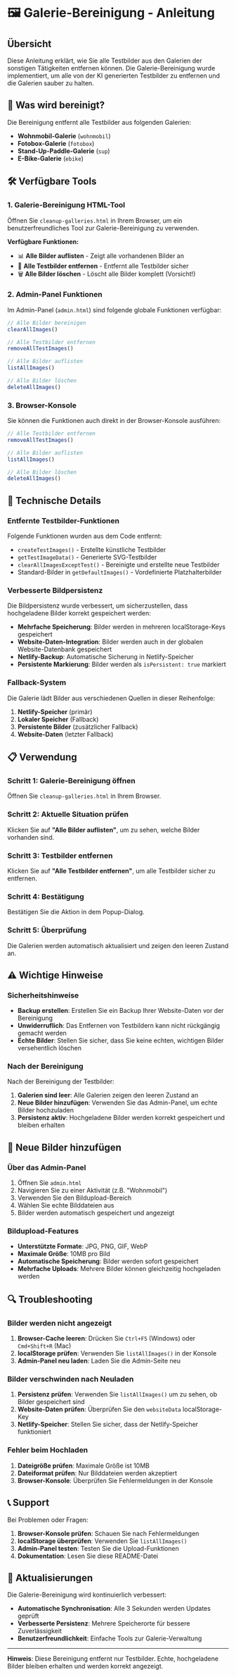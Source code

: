 # 🖼️ Galerie-Bereinigung - Anleitung

## Übersicht

Diese Anleitung erklärt, wie Sie alle Testbilder aus den Galerien der sonstigen Tätigkeiten entfernen können. Die Galerie-Bereinigung wurde implementiert, um alle von der KI generierten Testbilder zu entfernen und die Galerien sauber zu halten.

## 🎯 Was wird bereinigt?

Die Bereinigung entfernt alle Testbilder aus folgenden Galerien:

- **Wohnmobil-Galerie** (`wohnmobil`)
- **Fotobox-Galerie** (`fotobox`) 
- **Stand-Up-Paddle-Galerie** (`sup`)
- **E-Bike-Galerie** (`ebike`)

## 🛠️ Verfügbare Tools

### 1. Galerie-Bereinigung HTML-Tool

Öffnen Sie `cleanup-galleries.html` in Ihrem Browser, um ein benutzerfreundliches Tool zur Galerie-Bereinigung zu verwenden.

**Verfügbare Funktionen:**
- 📊 **Alle Bilder auflisten** - Zeigt alle vorhandenen Bilder an
- 🧹 **Alle Testbilder entfernen** - Entfernt alle Testbilder sicher
- 🗑️ **Alle Bilder löschen** - Löscht alle Bilder komplett (Vorsicht!)

### 2. Admin-Panel Funktionen

Im Admin-Panel (`admin.html`) sind folgende globale Funktionen verfügbar:

```javascript
// Alle Bilder bereinigen
clearAllImages()

// Alle Testbilder entfernen
removeAllTestImages()

// Alle Bilder auflisten
listAllImages()

// Alle Bilder löschen
deleteAllImages()
```

### 3. Browser-Konsole

Sie können die Funktionen auch direkt in der Browser-Konsole ausführen:

```javascript
// Alle Testbilder entfernen
removeAllTestImages()

// Alle Bilder auflisten
listAllImages()

// Alle Bilder löschen
deleteAllImages()
```

## 🔧 Technische Details

### Entfernte Testbilder-Funktionen

Folgende Funktionen wurden aus dem Code entfernt:

- `createTestImages()` - Erstellte künstliche Testbilder
- `getTestImageData()` - Generierte SVG-Testbilder
- `clearAllImagesExceptTest()` - Bereinigte und erstellte neue Testbilder
- Standard-Bilder in `getDefaultImages()` - Vordefinierte Platzhalterbilder

### Verbesserte Bildpersistenz

Die Bildpersistenz wurde verbessert, um sicherzustellen, dass hochgeladene Bilder korrekt gespeichert werden:

- **Mehrfache Speicherung**: Bilder werden in mehreren localStorage-Keys gespeichert
- **Website-Daten-Integration**: Bilder werden auch in der globalen Website-Datenbank gespeichert
- **Netlify-Backup**: Automatische Sicherung in Netlify-Speicher
- **Persistente Markierung**: Bilder werden als `isPersistent: true` markiert

### Fallback-System

Die Galerie lädt Bilder aus verschiedenen Quellen in dieser Reihenfolge:

1. **Netlify-Speicher** (primär)
2. **Lokaler Speicher** (Fallback)
3. **Persistente Bilder** (zusätzlicher Fallback)
4. **Website-Daten** (letzter Fallback)

## 📋 Verwendung

### Schritt 1: Galerie-Bereinigung öffnen

Öffnen Sie `cleanup-galleries.html` in Ihrem Browser.

### Schritt 2: Aktuelle Situation prüfen

Klicken Sie auf **"Alle Bilder auflisten"**, um zu sehen, welche Bilder vorhanden sind.

### Schritt 3: Testbilder entfernen

Klicken Sie auf **"Alle Testbilder entfernen"**, um alle Testbilder sicher zu entfernen.

### Schritt 4: Bestätigung

Bestätigen Sie die Aktion in dem Popup-Dialog.

### Schritt 5: Überprüfung

Die Galerien werden automatisch aktualisiert und zeigen den leeren Zustand an.

## ⚠️ Wichtige Hinweise

### Sicherheitshinweise

- **Backup erstellen**: Erstellen Sie ein Backup Ihrer Website-Daten vor der Bereinigung
- **Unwiderruflich**: Das Entfernen von Testbildern kann nicht rückgängig gemacht werden
- **Echte Bilder**: Stellen Sie sicher, dass Sie keine echten, wichtigen Bilder versehentlich löschen

### Nach der Bereinigung

Nach der Bereinigung der Testbilder:

1. **Galerien sind leer**: Alle Galerien zeigen den leeren Zustand an
2. **Neue Bilder hinzufügen**: Verwenden Sie das Admin-Panel, um echte Bilder hochzuladen
3. **Persistenz aktiv**: Hochgeladene Bilder werden korrekt gespeichert und bleiben erhalten

## 🚀 Neue Bilder hinzufügen

### Über das Admin-Panel

1. Öffnen Sie `admin.html`
2. Navigieren Sie zu einer Aktivität (z.B. "Wohnmobil")
3. Verwenden Sie den Bildupload-Bereich
4. Wählen Sie echte Bilddateien aus
5. Bilder werden automatisch gespeichert und angezeigt

### Bildupload-Features

- **Unterstützte Formate**: JPG, PNG, GIF, WebP
- **Maximale Größe**: 10MB pro Bild
- **Automatische Speicherung**: Bilder werden sofort gespeichert
- **Mehrfache Uploads**: Mehrere Bilder können gleichzeitig hochgeladen werden

## 🔍 Troubleshooting

### Bilder werden nicht angezeigt

1. **Browser-Cache leeren**: Drücken Sie `Ctrl+F5` (Windows) oder `Cmd+Shift+R` (Mac)
2. **localStorage prüfen**: Verwenden Sie `listAllImages()` in der Konsole
3. **Admin-Panel neu laden**: Laden Sie die Admin-Seite neu

### Bilder verschwinden nach Neuladen

1. **Persistenz prüfen**: Verwenden Sie `listAllImages()` um zu sehen, ob Bilder gespeichert sind
2. **Website-Daten prüfen**: Überprüfen Sie den `websiteData` localStorage-Key
3. **Netlify-Speicher**: Stellen Sie sicher, dass der Netlify-Speicher funktioniert

### Fehler beim Hochladen

1. **Dateigröße prüfen**: Maximale Größe ist 10MB
2. **Dateiformat prüfen**: Nur Bilddateien werden akzeptiert
3. **Browser-Konsole**: Überprüfen Sie Fehlermeldungen in der Konsole

## 📞 Support

Bei Problemen oder Fragen:

1. **Browser-Konsole prüfen**: Schauen Sie nach Fehlermeldungen
2. **localStorage überprüfen**: Verwenden Sie `listAllImages()`
3. **Admin-Panel testen**: Testen Sie die Upload-Funktionen
4. **Dokumentation**: Lesen Sie diese README-Datei

## 🔄 Aktualisierungen

Die Galerie-Bereinigung wird kontinuierlich verbessert:

- **Automatische Synchronisation**: Alle 3 Sekunden werden Updates geprüft
- **Verbesserte Persistenz**: Mehrere Speicherorte für bessere Zuverlässigkeit
- **Benutzerfreundlichkeit**: Einfache Tools zur Galerie-Verwaltung

---

**Hinweis**: Diese Bereinigung entfernt nur Testbilder. Echte, hochgeladene Bilder bleiben erhalten und werden korrekt angezeigt.

